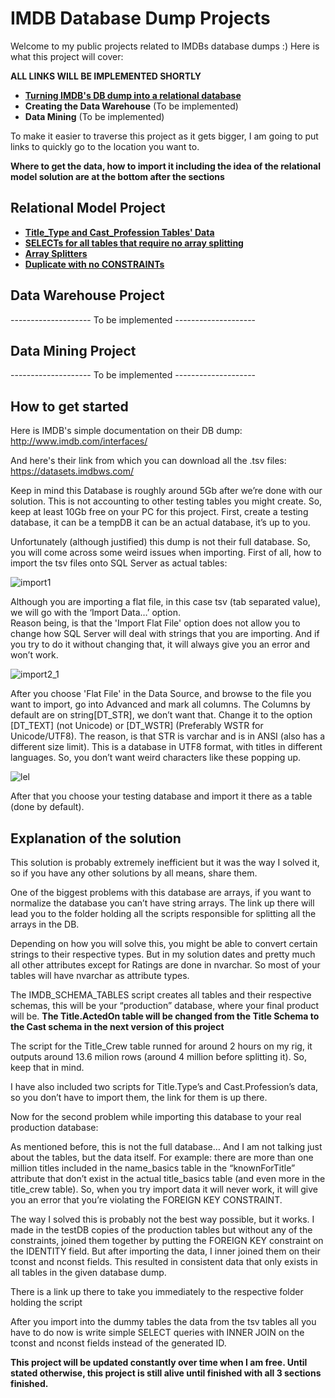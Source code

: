 # IMDB Database Dump Projects

Welcome to my public projects related to IMDBs database dumps :) Here is what this project will cover:

**ALL LINKS WILL BE IMPLEMENTED SHORTLY**

* **[Turning IMDB's DB dump into a relational database](https://github.com/Chessbrain/IMDB_RelationalDB_Project/tree/master/Relational%20IMDB)**
* **Creating the Data Warehouse** (To be implemented)
* **Data Mining** (To be implemented)

To make it easier to traverse this project as it gets bigger, I am going to put links to quickly go to the location you want to.

**Where to get the data, how to import it including the idea of the relational model solution are at the bottom after the sections**

## Relational Model Project

* **[Title_Type and Cast_Profession Tables' Data](https://github.com/Chessbrain/IMDB_RelationalDB_Project/tree/master/Relational%20IMDB/Included%20Data)**
* **[SELECTs for all tables that require no array splitting](https://github.com/Chessbrain/IMDB_RelationalDB_Project/tree/master/Relational%20IMDB/Simple%20Table%20SELECTs)**
* **[Array Splitters](https://github.com/Chessbrain/IMDB_RelationalDB_Project/tree/master/Relational%20IMDB/Splitters)**
* **[Duplicate with no CONSTRAINTs](https://github.com/Chessbrain/IMDB_RelationalDB_Project/tree/master/Relational%20IMDB/NoConstraint%20Duplicate)**

## Data Warehouse Project

-------------------- To be implemented --------------------

## Data Mining Project

-------------------- To be implemented --------------------

## How to get started

Here is IMDB's simple documentation on their DB dump:
http://www.imdb.com/interfaces/

And here's their link from which you can download all the .tsv files:
https://datasets.imdbws.com/

Keep in mind this Database is roughly around 5Gb after we’re done with our solution. This is not accounting to other testing tables you might create. So, keep at least 10Gb free on your PC for this project.
First, create a testing database, it can be a tempDB it can be an actual database, it’s up to you.

Unfortunately (although justified) this dump is not their full database. So, you will come across some weird issues when importing.
First of all, how to import the tsv files onto SQL Server as actual tables: 

![import1](https://user-images.githubusercontent.com/35179176/34650729-09fe53f6-f3c6-11e7-8751-8b8275956e99.png)

Although you are importing a flat file, in this case tsv (tab separated value), we will go with the ‘Import Data…’ option.  
Reason being, is that the 'Import Flat File' option does not allow you to change how SQL Server will deal with strings that you are importing. And if you try to do it without changing that, it will always give you an error and won’t work.

![import2_1](https://user-images.githubusercontent.com/35179176/34650736-39eaaab0-f3c6-11e7-9706-377c5f0f1170.png)

After you choose 'Flat File' in the Data Source, and browse to the file you want to import, go into Advanced and mark all columns. The Columns by default are on string[DT_STR], we don’t want that. Change it to the option [DT_TEXT] (not Unicode) or [DT_WSTR] (Preferably WSTR for Unicode/UTF8). The reason, is that STR is varchar and is in ANSI (also has a different size limit). This is a database in UTF8 format, with titles in different languages. So, you don’t want weird characters like these popping up.

![lel](https://user-images.githubusercontent.com/35179176/34650748-6eed71ca-f3c6-11e7-9243-44c8cf24230e.png)

After that you choose your testing database and import it there as a table (done by default).

## Explanation of the solution

This solution is probably extremely inefficient but it was the way I solved it, so if you have any other solutions by all means, share them. 

One of the biggest problems with this database are arrays, if you want to normalize the database you can’t have string arrays. The link up there will lead you to the folder holding all the scripts responsible for splitting all the arrays in the DB.

Depending on how you will solve this, you might be able to convert certain strings to their respective types. But in my solution dates and pretty much all other attributes except for Ratings are done in nvarchar. So most of your tables will have nvarchar as attribute types.

The IMDB_SCHEMA_TABLES script creates all tables and their respective schemas, this will be your “production” database, where your final product will be. **The Title.ActedOn table will be changed from the Title Schema to the Cast schema in the next version of this project**

The script for the Title_Crew table runned for around 2 hours on my rig, it outputs around 13.6 milion rows (around 4 million before splitting it). So, keep that in mind.

I have also included two scripts for Title.Type’s and Cast.Profession’s data, so you don’t have to import them, the link for them is up there.

Now for the second problem while importing this database to your real production database:

As mentioned before, this is not the full database… And I am not talking just about the tables, but the data itself. For example: there are more than one million titles included in the name_basics table in the “knownForTitle” attribute that don’t exist in the actual title_basics table (and even more in the title_crew table). So, when you try import data it will never work, it will give you an error that you’re violating the FOREIGN KEY CONSTRAINT.

The way I solved this is probably not the best way possible, but it works. I made in the testDB copies of the production tables but without any of the constraints, joined them together by putting the FOREIGN KEY constraint on the IDENTITY field. But after importing the data, I inner joined them on their tconst and nconst fields. This resulted in consistent data that only exists in all tables in the given database dump.

There is a link up there to take you immediately to the respective folder holding the script

After you import into the dummy tables the data from the tsv tables all you have to do now is write simple SELECT queries with INNER JOIN on the tconst and nconst fields instead of the generated ID.

**This project will be updated constantly over time when I am free. Until stated otherwise, this project is still alive until finished with all 3 sections finished.**
